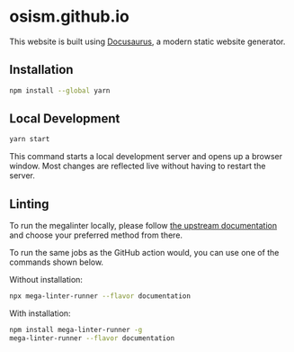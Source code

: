 # osism.github.io

This website is built using [Docusaurus](https://docusaurus.io/), a modern static website generator.

## Installation

```bash
npm install --global yarn
```

## Local Development

```bash
yarn start
```

This command starts a local development server and opens up a browser window. Most changes are reflected live without having to restart the server.

## Linting

To run the megalinter locally, please follow
[the upstream documentation](https://megalinter.io/v5.0.2/mega-linter-runner/)
and choose your preferred method from there.

To run the same jobs as the GitHub action would, you can use one of the commands
shown below.

Without installation:

```bash
npx mega-linter-runner --flavor documentation
```

With installation:

```bash
npm install mega-linter-runner -g
mega-linter-runner --flavor documentation
```

